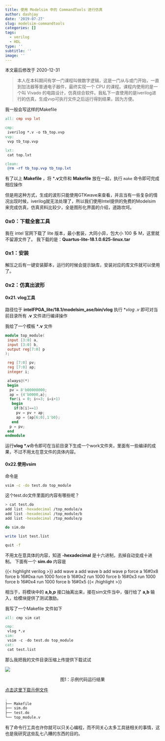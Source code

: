 ```yaml
---
title: 使用 Modelsim 中的 CommandTools 进行仿真
author: dashjay
date: '2019-07-27'
slug: modelsim-commandtools
categories: []
tags:
  - verilog
  - HDL
type: ''
subtitle: ''
image: ''
---
```


本文最后修改于 2020-12-31

> 本人在本科期间有学一门课程叫做数字逻辑，这是一门从与或门开始，一直到加法器等普通电子器件，最终实现一个 CPU 的课程。课程内使用的是一个叫 Vivado 的电路设计，仿真综合软件。我私下一直使用的是iverilog进行的仿真，生成vvp可执行文件之后运行得到结果，因为方便。

我一般会写这样的Makefile

```makefile
all: cmp vvp lxt

cmp:
 iverilog *.v -o tb_top.vvp
vvp:
 vvp tb_top.vvp

lxt:
 cat top.lxt

clean:
 @rm -rf tb_top.vvp tb_top.lxt
```

有了以上 **Makefile** ，将 ***.v**文件和 **Makefile** 放在一起，执行 `make` 命令即可完成相应操作

但是用这种方式，生成的波形只能使用GTKwave来查看，并且当有一些复杂的情况出现时候，iverilog就无法处理了，所以我们使用Intel提供的免费的Modelsim来完成仿真，仿真资料比较少，全是图形化界面的介绍，道路坎坷。

### 0x0：下载全套工具

我在 intel 官网下载了 lite 版本，最小套装，大同小异，包大小 100 多 M，这里就不留源文件了。
我下载的是：**Quartus-lite-18.1.0.625-linux.tar**

### 0x1：安装

解压之后有一键安装脚本，运行的时候会提示缺库，安装对应的库文件就可以使用了。

### 0x2：仿真出波形

#### 0x21. vlog工具

路径位于 **intelFPGA_lite/18.1/modelsim_ase/bin/vlog**
执行 **vlog *.v** 即可对当前目录所有 **.v** 文件进行编译操作

我给了一个模板 ***.v** 文件

```verilog
module top_module(
 input [3:0] a,
 input [3:0] b,
 output reg[7:0] p
);

 reg [7:0] pv;
 reg [7:0] ap;
 integer i;

 always@(*)
 begin
  pv = 8'b00000000;
  ap = {4'b0000,a};
  for(i = 0; i<=3; i=i+1)
   begin
    if(b[i]==1)
     pv = pv + ap;
     ap = {ap[6:0],1'b0};
   end
  p = pv;
 end
endmodule
```

运行**vlog *.v**命令即可在当前目录下生成一个work文件夹，里面有一些编译的成果，不过不用太在意文件的具体内容。

#### 0x22.使用vsim

命令是

```bash
vsim -c -do test.do top_module
```

这个test.do文件里面的内容有哪些呢？

```bash
> cat test.do
add list -hexadecimal /top_module/a
add list -hexadecimal /top_module/b
add list -hexadecimal /top_module/p

do sim.do

write list test.list

quit -f
```

不用太在意具体的内容，知道 **-hexadecimal** 是十六进制，去掉自动变成十进制。
下面有一个 **sim.do** 内容是

{{< highlight verilog >}}
add wave a
add wave b
add wave p
force a 16#0x8
force b 16#0xa
run 1000
force b 16#0x2
run 1000
force b 16#0x3
run 1000
force b 16#0x4
run 1000
force b 16#0x5
{{< /highlight >}}

相当于，将模块中的 **a,b,p** 接口抽离出来，接在sim文件当中，强行给了 **a,b** 输入，给模块提供了测试激励。

我写了一个Makefile 文件如下

```verilog
all: cmp sim cat

cmp:
 vlog *.v
sim:
 vsim -c -do test.do top_module
cat:
 cat test.list
```

那么我把我的文件目录压缩上传提供下载试试

![](/post/2019-07-27-modelsim-commandtools.en_files/1.jpg)

<div align="center">图1：示例代码运行结果</div>

[点击这里下载示例文件](/post/2019-07-27-modelsim-commandtools.en_files/finaltest.zip)

```bash
.
├── Makefile
├── sim.do
├── test.do
└── top_module.v
```

有了命令行工具也许你就可以只关心编程，而不同关心太多工具链相关的事情，这也是我研究这些乱七八糟的东西的目的。
